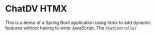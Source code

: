 # ChatDV HTMX

This is a demo of a Spring Boot application using htmx to add dynamic features without having to write JavaScript. The `ChatController` 